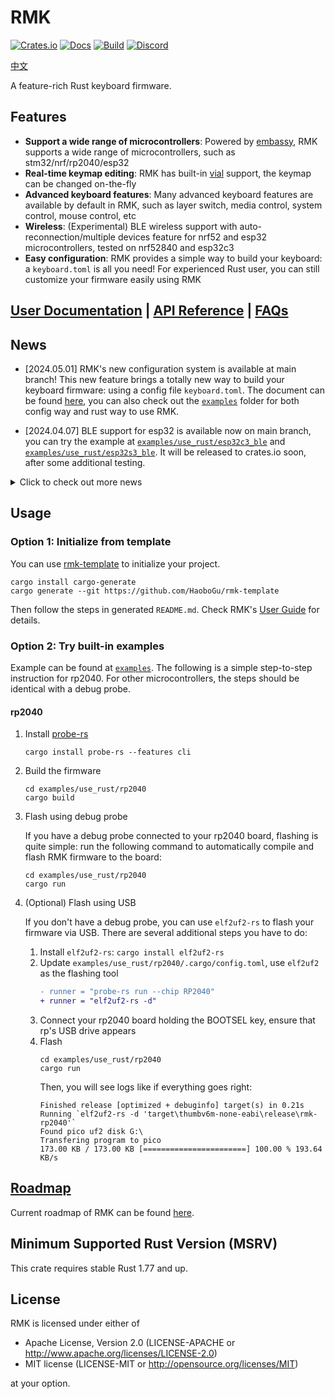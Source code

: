 # RMK

[![Crates.io](https://img.shields.io/crates/v/rmk)](https://crates.io/crates/rmk)
[![Docs](https://img.shields.io/docsrs/rmk)](https://docs.rs/rmk/latest/rmk/)
[![Build](https://github.com/haobogu/rmk/actions/workflows/build.yml/badge.svg)](https://github.com/HaoboGu/rmk/actions)
[![Discord](https://img.shields.io/discord/1166665039793639424?label=discord)](https://discord.gg/HHGA7pQxkG)

[中文](https://github.com/HaoboGu/rmk/blob/main/README_zh.md)

A feature-rich Rust keyboard firmware. 

## Features

- **Support a wide range of microcontrollers**: Powered by [embassy](https://github.com/embassy-rs/embassy), RMK supports a wide range of microcontrollers, such as stm32/nrf/rp2040/esp32
- **Real-time keymap editing**: RMK has built-in [vial](https://get.vial.today) support, the keymap can be changed on-the-fly
- **Advanced keyboard features**: Many advanced keyboard features are available by default in RMK, such as layer switch, media control, system control, mouse control, etc
- **Wireless**: (Experimental) BLE wireless support with auto-reconnection/multiple devices feature for nrf52 and esp32 microcontrollers, tested on nrf52840 and esp32c3
- **Easy configuration**: RMK provides a simple way to build your keyboard: a `keyboard.toml` is all you need! For experienced Rust user, you can still customize your firmware easily using RMK

## [User Documentation](https://haobogu.github.io/rmk/guide_overview.html) | [API Reference](https://docs.rs/rmk/latest/rmk/) | [FAQs](https://haobogu.github.io/rmk/faq.html)

## News

- [2024.05.01] RMK's new configuration system is available at main branch! This new feature brings a totally new way to build your keyboard firmware: using a config file `keyboard.toml`. The document can be found [here](https://haobogu.github.io/rmk/configuration.html), you can also check out the [`examples`](https://github.com/HaoboGu/rmk/blob/main/examples/) folder for both config way and rust way to use RMK.

- [2024.04.07] BLE support for esp32 is available now on main branch, you can try the example at [`examples/use_rust/esp32c3_ble`](https://github.com/HaoboGu/rmk/blob/main/examples/use_rust/esp32c3_ble/src/main.rs) and [`examples/use_rust/esp32s3_ble`](https://github.com/HaoboGu/rmk/blob/main/examples/use_rust/esp32s3_ble/src/main.rs). It will be released to crates.io soon, after some additional testing.

<details>

<summary>Click to check out more news</summary>

- [2024.03.07] BLE support with auto-reconnection/multiple devices feature for nrf52840/nrf52832 has been added to RMK! Checkout [`examples/use_rust/nrf52840_ble`](https://github.com/HaoboGu/rmk/blob/main/examples/use_rust/nrf52840_ble/src/main.rs) and [`examples/use_rust/nrf52832_ble`](https://github.com/HaoboGu/rmk/blob/main/examples/use_rust/nrf52832_ble/src/main.rs) for details.

- [2024.02.18] Version `0.1.4` is just released! This release contains a new [build script](https://github.com/HaoboGu/rmk/blob/main/examples/use_rust/stm32h7/build.rs) for generating vial config, minor API update and a brand-new [user documentation page](https://haobogu.github.io/rmk).

- [2024.01.26] 🎉[rmk-template](https://github.com/HaoboGu/rmk-template) is released! Now you can create your own keyboard firmware with a single command: `cargo generate --git https://github.com/HaoboGu/rmk-template`

- [2024.01.18] RMK just released version `0.1.0`! By migrating to [Embassy](https://github.com/embassy-rs/embassy), RMK now has better async support, more supported MCUs and much easier usages than before. For examples, check [`examples`](https://github.com/HaoboGu/rmk/tree/main/examples) folder!

</details>


## Usage

### Option 1: Initialize from template
You can use [rmk-template](https://github.com/HaoboGu/rmk-template) to initialize your project.

```shell
cargo install cargo-generate
cargo generate --git https://github.com/HaoboGu/rmk-template
```

Then follow the steps in generated `README.md`. Check RMK's [User Guide](https://haobogu.github.io/rmk/guide_overview.html) for details.

### Option 2: Try built-in examples

Example can be found at [`examples`](https://github.com/HaoboGu/rmk/blob/main/examples). The following is a simple
step-to-step instruction for rp2040. For other microcontrollers, the steps should be identical with a debug probe.

#### rp2040

1. Install [probe-rs](https://github.com/probe-rs/probe-rs)

   ```shell
   cargo install probe-rs --features cli
   ```

2. Build the firmware

   ```shell
   cd examples/use_rust/rp2040
   cargo build
   ```

3. Flash using debug probe

   If you have a debug probe connected to your rp2040 board, flashing is quite simple: run the following command to automatically compile and flash RMK firmware to the board:

   ```shell
   cd examples/use_rust/rp2040
   cargo run
   ```

4. (Optional) Flash using USB

   If you don't have a debug probe, you can use `elf2uf2-rs` to flash your firmware via USB. There are several additional steps you have to do:

   1. Install `elf2uf2-rs`: `cargo install elf2uf2-rs`
   2. Update `examples/use_rust/rp2040/.cargo/config.toml`, use `elf2uf2` as the flashing tool
      ```diff
      - runner = "probe-rs run --chip RP2040"
      + runner = "elf2uf2-rs -d"
      ```
   3. Connect your rp2040 board holding the BOOTSEL key, ensure that rp's USB drive appears
   4. Flash
      ```shell
      cd examples/use_rust/rp2040
      cargo run
      ```
      Then, you will see logs like if everything goes right:
      ```shell
      Finished release [optimized + debuginfo] target(s) in 0.21s
      Running `elf2uf2-rs -d 'target\thumbv6m-none-eabi\release\rmk-rp2040'`
      Found pico uf2 disk G:\
      Transfering program to pico
      173.00 KB / 173.00 KB [=======================] 100.00 % 193.64 KB/s  
      ```

## [Roadmap](https://haobogu.github.io/rmk/roadmap.html)

Current roadmap of RMK can be found [here](https://haobogu.github.io/rmk/roadmap.html).

## Minimum Supported Rust Version (MSRV)

This crate requires stable Rust 1.77 and up. 

## License

RMK is licensed under either of

- Apache License, Version 2.0 (LICENSE-APACHE or <http://www.apache.org/licenses/LICENSE-2.0>)
- MIT license (LICENSE-MIT or <http://opensource.org/licenses/MIT>)

at your option.
